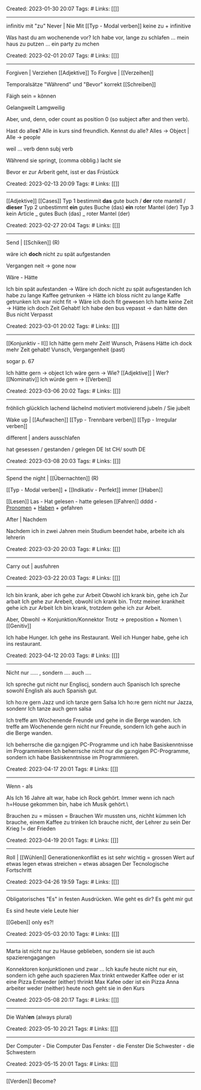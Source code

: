 Created: 2023-01-30 20:07
Tags: #
Links: [[]]
___

infinitiv mit "zu" 
Never | Nie
Mit [[Typ - Modal verben]] keine zu + infinitive

Was hast du am wochenende vor?
Ich habe vor, lange  zu schlafen
... mein haus zu putzen
... ein party zu mchen

Created: 2023-02-01 20:07
Tags: #
Links: [[]]
___

Forgiven | Verziehen [[Adjektive]]
To Forgive | [[Verzeihen]]

Temporalsätze "Während" und "Bevor" korrekt [[Schreiben]]

Fäigh sein = können

Gelangweilt
Lamgweilig

Aber, und, denn, oder count as position 0 (so subject after and then verb).

Hast do alle**s**? Alle in kurs sind freundlich. Kennst du alle?
Alles -> Object | Alle -> people

weil ... verb
denn subj verb

Während sie springt, (comma obblig.) lacht sie

Bevor er zur Arberit geht, isst er das Früstück

Created: 2023-02-13 20:09
Tags: #
Links: [[]]
___

[[Adjektive]] [[Cases]]
Typ 1 bestimmit
**das** gute buch / **der** rote mantell / **dieser**
Typ 2 unbestimmt
**ein** gutes Buche (das)
**ein** roter Mantel (der)
Typ 3 kein Article
_ gutes Buch (das)
_ roter Mantel (der)


Created: 2023-02-27 20:04
Tags: #
Links: [[]]
___

Send | [[Schiken]] (R)

wäre ich **doch** nicht zu spät aufgestanden

Vergangen neit -> gone now

Wäre - Hätte

Ich bin spät aufestanden -> Wäre ich doch nicht zu spät aufsgestanden
Ich habe zu lange Kaffee getrunken -> Hätte ich bloss nicht zu lange Kaffe getrunken
Ich war nicht fit -> Wäre ich doch fit gewesen
Ich hatte keine  Zeit -> Hätte ich doch Zeit Gehabt!
Ich habe den bus vepasst -> dan hätte den Bus nicht Verpasst


Created: 2023-03-01 20:02
Tags: #
Links: [[]]
___
[[Konjunktiv - II]]
Ich hätte gern mehr Zeit! Wunsch, Präsens
Hätte ich dock mehr Zeit gehabt! Vunsch, Vergangenheit (past)

sogar p. 67

Ich hätte gern -> object
Ich wäre gern -> Wie? [[Adjektive]] | Wer? [[Nominativ]]
Ich würde gern ->  [[Verben]]

Created: 2023-03-06 20:02
Tags: #
Links: [[]]
___

fröhlich
glücklich
lachend
lächelnd
motiviert 
motivierend
jubeln / Sie jubelt

Wake up | [[Aufwachen]]
[[Typ - Trennbare verben]] [[Typ - Irregular verben]]

different | anders
ausschlafen

hat gesessen / gestanden / gelegen DE
Ist CH/ south DE

Created: 2023-03-08 20:03
Tags: #
Links: [[]]
___

Spend the night | [[Übernachten]] (R)

[[Typ - Modal verben]] + [[Indikativ - Perfekt]] immer [[Haben]]

[[Lesen]] Las - Hat gelesen - hatte gelesen
[[Fahren]] dddd - [Pronomen](app://obsidian.md/Pronomen) + [Haben](app://obsidian.md/Haben) + gefahren

After | Nachdem

Nachdem ich in zwei Jahren mein Studium beendet habe, arbeite ich als lehrerin


Created: 2023-03-20 20:03
Tags: #
Links: [[]]
___
Carry out | ausfuhren


Created: 2023-03-22 20:03
Tags: #
Links: [[]]
___
Ich bin krank, aber ich gehe zur Arbeit
Obwohl ich krank bin, gehe ich Zur arbait
Ich gehe zur Arebeit, obwohl ich krank bin.
Trotz meiner krankheit gehe ich zur Arbeit
Ich bin krank, trotzdem gehe ich zur Arbeit.

Aber, Obwohl -> Konjunktion/Konnektor
Trotz -> preposition + Nomen \ [[Genitiv]]

Ich habe Hunger. Ich gehe ins Restaurant.
Weil ich Hunger habe, gehe ich ins restaurant.



Created: 2023-04-12 20:03
Tags: #
Links: [[]]
___

Nicht nur ..... , sondern .... auch ....

Ich spreche gut nicht nur Engliscj, sondern auch Spanisch
Ich spreche sowohl English als auch Spanish gut.

Ich ho:re gern Jazz und ich tanze gern Salsa
Ich ho:re gern nicht nur Jazza, sondenr Ich tanze auch gern salsa

Ich treffe am Wochenende Freunde und gehe in die Berge wanden.
Ich treffe am Wochenende gern nicht nur Freunde,  sondern Ich gehe auch in die Berge wanden.

Ich beherrsche die ga:ngigen PC-Programme und ich habe Basiskenntnisse im Programmieren
Ich beherrsche nicht nur die ga:ngigen PC-Programme, sondern ich habe Basiskenntnisse im Programmieren.

Created: 2023-04-17 20:01
Tags: #
Links: [[]]
___

Wenn - als

Als Ich 16 Jahre alt war, habe ich Rock gehört.
Immer wenn ich nach h=House gekommen bin, habe ich Musik gehört.\

Brauchen zu = müssen = Brauchen
Wir mussten uns, nichht kümmen
Ich brauche, einem Kaffee zu trinken
Ich brauche nicht, der Lehrer zu sein
Der Krieg != der Frieden



Created: 2023-04-19 20:01
Tags: #
Links: [[]]
___

Roll | [[Wühlen]]
Generationenkonflikt
es ist sehr wichtig = grossen Wert auf etwas legen
etwas streichen = etwas absagen
Der Tecnologische Fortschritt 


Created: 2023-04-26 19:59
Tags: #
Links: [[]]
___

Obligatorisches "Es" in festen Ausdrücken.
Wie geht es dir?
Es geht mir gut

Es sind heute viele Leute hier

[[Geben]] only es?!

Created: 2023-05-03 20:10
Tags: #
Links: [[]]
___

Marta ist nicht nur zu Hause geblieben, sondern sie ist auch spazierengagangen

Konnektoren konjunktionen
und zwar ...
Ich kaufe heute nicht nur ein, sondern ich gehe auch spazieren
Max trinkt entweder Kaffee oder er ist eine Pizza
Entweder (either) thrinkt Max Kafee oder ist ein Pizza
Anna arbeiter weder (neither) heute noch geht sie in den Kurs


Created: 2023-05-08 20:17
Tags: #
Links: [[]]
___

Die Wahl**en** (always plural)


Created: 2023-05-10 20:21
Tags: #
Links: [[]]
___
Der Computer - Die Computer 
Das Fenster - die Fenster 
Die Schwester - die Schwestern 

Created: 2023-05-15 20:01
Tags: #
Links: [[]]
___

[[Verden]] Become?

